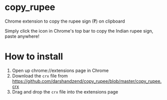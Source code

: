 # copy_rupee
Chrome extension to copy the rupee sign (₹) on clipboard

Simply click the icon in Chrome's top bar to copy the Indian rupee sign, paste anywhere!

# How to install
1. Open up chrome://extensions page in Chrome
2. Download the `crx` file from https://github.com/darshandzend/copy_rupee/blob/master/copy_rupee.crx
3. Drag and drop the `crx` file into the extensions page
